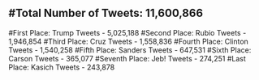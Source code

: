 #Total Number of Tweets: 11,600,866 
---
#First Place: Trump Tweets - 5,025,188
#Second Place: Rubio Tweets - 1,946,854
#Third Place: Cruz Tweets - 1,558,836
#Fourth Place: Clinton Tweets - 1,540,258
#Fifth Place: Sanders Tweets - 647,531
#Sixth Place: Carson Tweets - 365,077
#Seventh Place: Jeb! Tweets - 274,251
#Last Place: Kasich Tweets - 243,878
